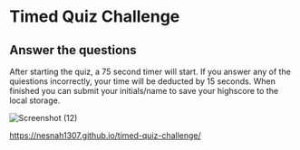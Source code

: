 # Timed Quiz Challenge



## Answer the questions
After starting the quiz, a 75 second timer will start. If you answer any of the quiestions incorrectly, your time will be deducted by 15 seconds. When finished you can submit your initials/name to save your highscore to the local storage.

![Screenshot (12)](https://user-images.githubusercontent.com/96394025/154870939-60822f33-d7bd-426c-a8ba-85eee2150a5c.png)

https://nesnah1307.github.io/timed-quiz-challenge/

